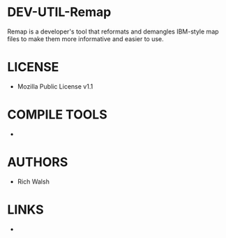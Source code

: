 DEV-UTIL-Remap
==============

Remap is a developer's tool that reformats and demangles IBM-style map files to make them more informative and easier to use.

LICENSE
===============
* Mozilla Public License v1.1

COMPILE TOOLS
===============
* 
 
AUTHORS
===============
* Rich Walsh

LINKS
===============
* 
